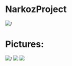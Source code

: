 # NarkozProject



<img src="https://cdn.discordapp.com/attachments/788015189525790761/935173049836240936/setup.gif">/


# Pictures:
<img src="https://i.gyazo.com/.png">/
<img src="https://i.gyazo.com/.jpg"/>
<img src="https://i.gyazo.com/.jpg"/>

